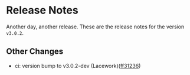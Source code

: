 # Release Notes
Another day, another release. These are the release notes for the version `v3.0.2`.

## Other Changes
* ci: version bump to v3.0.2-dev (Lacework)([ff31236](https://github.com/lacework/terraform-azure-activity-log/commit/ff312362581b98fb9ece344cb745ce20d927b654))
